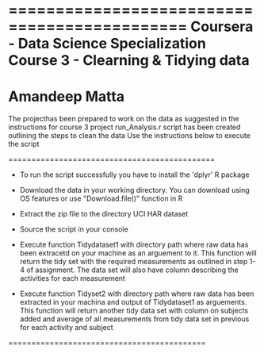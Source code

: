 =============================================
Coursera - Data Science Specialization
Course 3 - Clearning & Tidying data
=============================================
Amandeep Matta
=============================================

The projecthas been prepared to work on the data as suggested in the instructions for course 3 project
run_Analysis.r script has been created outlining the steps to clean the data
Use the instructions below to execute the script

=============================================
- To run the script successfully you have to install the 'dplyr' R package

- Download the data in your working directory. You can download using OS features or use "Download.file()" function in R

- Extract the zip file to the directory UCI HAR dataset

- Source the script in your console

- Execute function Tidydataset1 with directory path where raw data has been extracetd on your machine as an arguement to it. This function 
  will return the tidy set with the required measurements as outlined in step 1-4 of assignment. The data set will also have column describing
  the activities for each measurement

- Execute function Tidyset2 with directory path where raw data has been extracted in your machina and output of Tidydataset1 as arguements.
  This function will return another tidy data set with column on subjects added and average of all measurements from tidy data set in previous for
  each activity and subject

===========================================
  